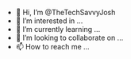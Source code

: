 - 👋 Hi, I’m @TheTechSavvyJosh
- 👀 I’m interested in ...
- 🌱 I’m currently learning ...
- 💞️ I’m looking to collaborate on ...
- 📫 How to reach me ...

<!---
Joshua The Programmer is a ✨ special ✨ repository because its `README.md` (this file) appears on your GitHub profile.
You can click the Preview link to take a look at your changes.
--->

